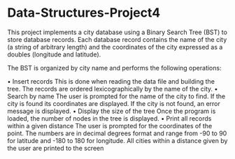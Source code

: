 # Data-Structures-Project4

This project implements a city database using a Binary Search Tree (BST) to store database records. Each database
record contains the name of the city (a string of arbitrary length) and the coordinates of the city expressed
as a doubles (longitude and latitude).

The BST is organized by city name and performs the following operations:

• Insert records
  This is done when reading the data file and building the tree. The records are ordered
  lexicographically by the name of the city.
• Search by name
  The user is prompted for the name of the city to find. If the city is found its coordinates are
  displayed. If the city is not found, an error message is displayed.
• Display the size of the tree
  Once the program is loaded, the number of nodes in the tree is displayed.
• Print all records within a given distance
  The user is prompted for the coordinates of the point. The numbers are in decimal
  degrees format and range from -90 to 90 for latitude and -180 to 180 for longitude.
  All cities within a distance given by the user are printed to the screen
